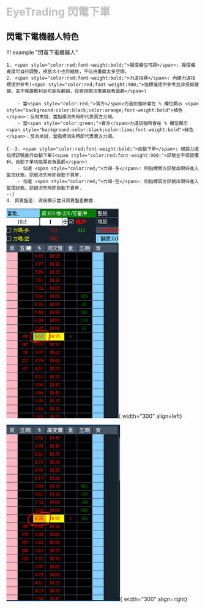 # <font color="silver">EyeTrading 閃電下單</font>

## 閃電下電機器人特色

!!! example "閃電下電機器人"

    1. <span style="color:red;font-weight:bold;">報價欄位可調</span>: 報價欄寬度可自行調整，視窗大小也可縮放，不佔用畫面太多空間。
    2. <span style="color:red;font-weight:bold;">力道指標</span>: 內建力道指標提供參考(<span style="color:red;font-weight:900;">指標僅提供參考並非投資建議，並不保證獲利且可能有虧損，投資相關決策需自負盈虧</span>)

        - 當<span style="color:red;">買方</span>力道加強時會在 % 欄位顯示 <span style="background-color:black;color:orange;font-weight:bold">橘色</span>；反向來說，當指標消失時即代表買方力竭。
        - 當<span style="color:green;">賣方</span>力道加強時會在 % 欄位顯示 <span style="background-color:black;color:lime;font-weight:bold">綠色</span>；反向來說，當指標消失時即代表賣方力竭。

    {--3. <span style="color:red;font-weight:bold;">自動下單</span>: 根據力道指標訊號進行自動下單(<span style="color:red;font-weight:900;">訊號並不保證獲利，自動下單功能需自負盈虧</span>)
        - 勾選 <span style="color:red;">力竭-多</span>: 則指標賣方訊號出現時進入監控狀態，訊號消失時即自動下買單.
        - 勾選 <span style="color:red;">力竭-空</span>: 則指標買方訊號出現時進入監控狀態，訊號消失時即自動下賣單.
    --}
    4. 買賣盤差: 直接顯示當日買賣盤差數據.
    

<div markdown>

![sell_sign](img/fea_1.png){ width="300" align=left}

![buy_sign](img/fea_2.png){ width="300" align=right}

</div>
